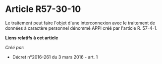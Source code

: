 # Article R57-30-10

Le traitement peut faire l'objet d'une interconnexion avec le traitement de données à caractère personnel dénommé APPI créé
par l'article R. 57-4-1.

**Liens relatifs à cet article**

_Créé par_:

  - Décret n°2016-261 du 3 mars 2016 - art. 1
